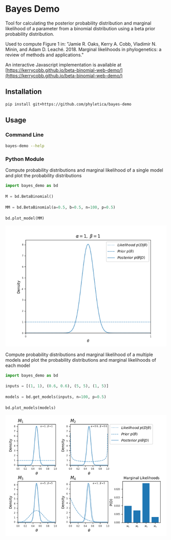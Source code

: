 # Bayes Demo

Tool for calculating the posterior probability distribution and marginal likelihood of a parameter from a binomial distribution using a beta prior probability distribution.

Used to compute Figure 1 in:
"Jamie R. Oaks, Kerry A. Cobb, Vladimir N. Minin, and Adam D. Leaché. 2018. Marginal likelihoods in phylogenetics: a review of methods and applications."

An interactive Javascript implementation is available at [https://kerrycobb.github.io/beta-binomial-web-demo/](https://kerrycobb.github.io/beta-binomial-web-demo/)

## Installation
```bash
pip install git+https://github.com/phyletica/bayes-demo
```

## Usage
### Command Line
```bash
bayes-demo --help

```

### Python Module
Compute probability distributions and marginal likelihood of a single model and plot the probability distributions
```python
import bayes_demo as bd

M = bd.BetaBinomial()

MM = bd.BetaBinomial(a=0.5, b=0.5, n=100, p=0.5)

bd.plot_model(MM)
```
![](/img/plot.png)


Compute probability distributions and marginal likelihood of a multiple models and plot the probability distributions and marginal likelihoods of each model
```python
import bayes_demo as bd

inputs = [(1, 1), (0.6, 0.6), (5, 5), (1, 5)]

models = bd.get_models(inputs, n=100, p=0.5)

bd.plot_models(models)
```
![](/img/grid-plot.png)
